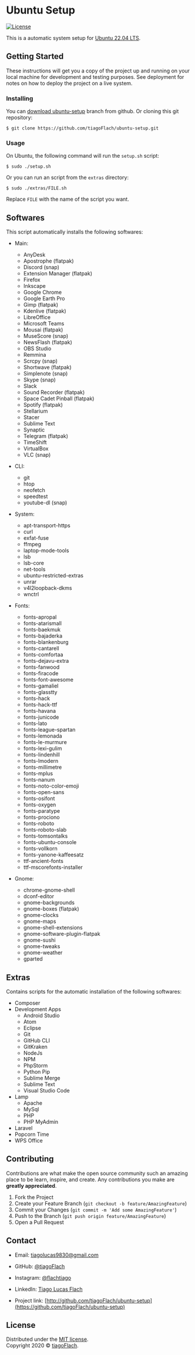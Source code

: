 # Ubuntu Setup

[![License](http://img.shields.io/:license-mit-blue.svg?style=flat-square)](http://badges.mit-license.org)

This is a automatic system setup for [Ubuntu 22.04 LTS](https://releases.ubuntu.com/22.04/).


## Getting Started

These instructions will get you a copy of the project up and running on your local machine for development and testing purposes. See deployment for notes on how to deploy the project on a live system.


### Installing

You can [download ubuntu-setup](https://github.com/tiagoFlach/ubuntu-setup/archive/master.zip) branch from github. Or cloning this git repository:

```shell
$ git clone https://github.com/tiagoFlach/ubuntu-setup.git
```

### Usage

On Ubuntu, the following command will run the `setup.sh` script:

```shell
$ sudo ./setup.sh
```

Or you can run an script from the `extras` directory:

```shell
$ sudo ./extras/FILE.sh
```

Replace `FILE` with the name of the script you want.



## Softwares

This script automatically installs the following softwares:

- Main:
	- AnyDesk
	- Apostrophe (flatpak)
	- Discord (snap)
	- Extension Manager (flatpak)
	- Firefox
	- Inkscape
	- Google Chrome
	- Google Earth Pro
	- Gimp (flatpak)
	- Kdenlive (flatpak)
	- LibreOffice
	- Microsoft Teams
	- Mousai (flatpak)
	- MuseScore (snap)
	- NewsFlash (flatpak)
	- OBS Studio
	- Remmina
	- Scrcpy (snap)
	- Shortwave (flatpak)
	- Simplenote (snap)
	- Skype (snap)
	- Slack
	- Sound Recorder (flatpak)
	- Space Cadet Pinball (flatpak)
	- Spotify (flatpak)
	- Stellarium
	- Stacer
	- Sublime Text
	- Synaptic
	- Telegram (flatpak)
	- TimeShift
	- VirtualBox
	- VLC (snap)  

- CLI:
	- git
	- htop
	- neofetch
	- speedtest
	- youtube-dl (snap)

- System:
	- apt-transport-https
	- curl
	- exfat-fuse
	- ffmpeg
	- laptop-mode-tools
	- lsb
	- lsb-core
	- net-tools
	- ubuntu-restricted-extras
	- unrar
	- v4l2loopback-dkms
	- wnctrl

- Fonts:
	- fonts-apropal
	- fonts-atarismall
	- fonts-baekmuk
	- fonts-bajaderka
	- fonts-blankenburg
	- fonts-cantarell
	- fonts-comfortaa
	- fonts-dejavu-extra
	- fonts-fanwood
	- fonts-firacode
	- fonts-font-awesome
	- fonts-gamaliel
	- fonts-glasstty
	- fonts-hack
	- fonts-hack-ttf
	- fonts-havana
	- fonts-junicode
	- fonts-lato
	- fonts-league-spartan
	- fonts-lemonada
	- fonts-le-murmure
	- fonts-lexi-gulim
	- fonts-lindenhill
	- fonts-lmodern
	- fonts-millimetre
	- fonts-mplus
	- fonts-nanum
	- fonts-noto-color-emoji
	- fonts-open-sans
	- fonts-osifont
	- fonts-oxygen
	- fonts-paratype
	- fonts-prociono
	- fonts-roboto
	- fonts-roboto-slab
	- fonts-tomsontalks
	- fonts-ubuntu-console
	- fonts-vollkorn
	- fonts-yanone-kaffeesatz
	- ttf-ancient-fonts
	- ttf-mscorefonts-installer

- Gnome:
	- chrome-gnome-shell
	- dconf-editor
	- gnome-backgrounds
	- gnome-boxes (flatpak)
	- gnome-clocks
	- gnome-maps
	- gnome-shell-extensions
	- gnome-software-plugin-flatpak
	- gnome-sushi
	- gnome-tweaks
	- gnome-weather
	- gparted


## Extras

Contains scripts for the automatic installation of the following softwares:

- Composer
- Development Apps
	- Android Studio
	- Atom
	- Eclipse
	- Git
	- GitHub CLI
	- GitKraken
	- NodeJs
	- NPM
	- PhpStorm
	- Python Pip
	- Sublime Merge
	- Sublime Text
	- Visual Studio Code
- Lamp
	- Apache
	- MySql
	- PHP
	- PHP MyAdmin
- Laravel
- Popcorn Time
- WPS Office



## Contributing

Contributions are what make the open source community such an amazing place to be learn, inspire, and create. Any contributions you make are **greatly appreciated**.

1. Fork the Project
2. Create your Feature Branch (`git checkout -b feature/AmazingFeature`)
3. Commit your Changes (`git commit -m 'Add some AmazingFeature'`)
4. Push to the Branch (`git push origin feature/AmazingFeature`)
5. Open a Pull Request



## Contact

- Email: tiagolucas9830@gmail.com
- GitHub: [@tiagoFlach](https://github.com/tiagoFlach)
- Instagram: [@flachtiago](https://instagram.com/flachtiago)
- LinkedIn: [Tiago Lucas Flach](https://linkedin.com/in/tiago-lucas-flach-585033121/)


- Project link: [http://github.com/tiagoFlach/ubuntu-setup](https://github.com/tiagoFlach/ubuntu-setup)


## License

Distributed under the [MIT license](https://mit-license.org/).  
Copyright 2020 © [tiagoFlach](https://github.com/tiagoFlach).
